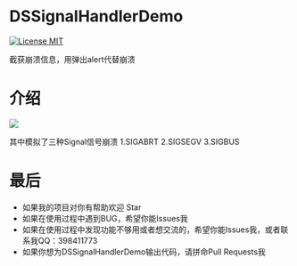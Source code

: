 # DSSignalHandlerDemo

[![License MIT](https://img.shields.io/badge/license-MIT-green.svg?style=flat)](https://github.com/walkdianzi/DSSignalHandlerDemo/blob/master/License)&nbsp;

截获崩溃信息，用弹出alert代替崩溃

# 介绍

![](http://7xss2g.com2.z0.glb.qiniucdn.com/IMG_0459.JPG)

其中模拟了三种Signal信号崩溃
1.SIGABRT
2.SIGSEGV
3.SIGBUS

# 最后
- 如果我的项目对你有帮助欢迎 Star  
- 如果在使用过程中遇到BUG，希望你能Issues我
- 如果在使用过程中发现功能不够用或者想交流的，希望你能Issues我，或者联系我QQ：398411773
- 如果你想为DSSignalHandlerDemo输出代码，请拼命Pull Requests我

